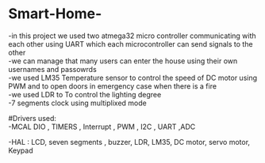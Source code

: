 # Smart-Home-
-in this project we used two atmega32 micro controller communicating  with each other using UART which each microcontroller can send signals to the other  
-we can manage that many users can enter the house using their own usernames and passowrds  
-we used LM35 Temperature sensor to control the speed of DC motor using PWM and to open doors in emergency case when there is a fire  
-we used LDR to To control the lighting degree  
-7 segments clock using multiplixed mode  

#Drivers used:  
-MCAL  DIO , TIMERS , Interrupt , PWM , I2C , UART ,ADC  

-HAL : LCD, seven segments ,  buzzer, LDR, LM35, DC motor, servo motor, Keypad  
